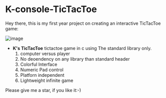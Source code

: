 # K-console-TicTacToe
Hey there, this is my first year project on creating an interactive TicTacToe game:

  ![image](https://github.com/pkaushal-bharat/K-console-TicTacToe/assets/72242506/8f65498a-ce6c-4ccf-a3c7-6f1108ec97f6)

<ul>
  <li><b>K's TicTacToe</b> tictactoe game in c using The standard library only.
    <ol>
    <li> computer versus player</li>
    <li> No deoendency on any library than standard header</li>
    <li> Colorful Interface </li>
    <li> Numeric Pad control </li>
    <li> Platforn independent </li>
    <li> Lightweight infinite game</li>
    </ol>
  </li>
</ul>

Please give me a star, if you like it:-)
